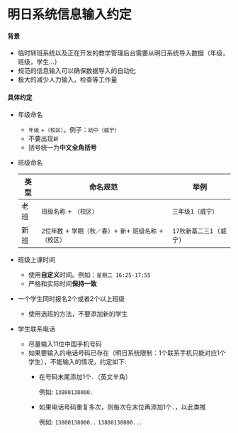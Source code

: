 # 明日系统信息输入约定

#### 背景
* 临时转班系统以及正在开发的教学管理后台需要从明日系统导入数据（年级，班级，学生...）
* 规范的信息输入可以确保数据导入的自动化
* 极大的减少人力输入，检查等工作量

#### 具体约定
* 年级命名
    * `年级` +`（校区）`。例子：`幼中（威宁）`
    * 不要出现`新`
    * 括号统一为**中文全角括号**

* 班级命名
   
    | 类型 | 命名规范 | 举例 |
    | ----| ---- | ---- |
    | 老班 | `班级名称` + `（校区）` | `三年级1（威宁）` |
    | 新班 | `2位年数` + `学期（秋／春）`+ `新`+ `班级名称` + `（校区）` | `17秋新基二三1 (威宁)` |

* 班级上课时间
  * 使用**自定义**时间。例如：`星期二 16:25-17:55` 
  * 严格和实际时间**保持一致**

* 一个学生同时报名2个或者2个以上班级
  * 使用选班的方法，不要添加新的学生

* 学生联系电话
  * 尽量输入11位中国手机号码
  * 如果要输入的电话号码已存在（明日系统限制：1个联系手机只能对应1个学生），不能输入的情况，约定如下:
    * 在号码末尾添加1个`.`（英文半角）

      例如: `13800138000.`      

    * 如果电话号码重复多次，则每次在末位再添加1个`.`，以此类推

      例如: `13800138000..` `13800138000...`
